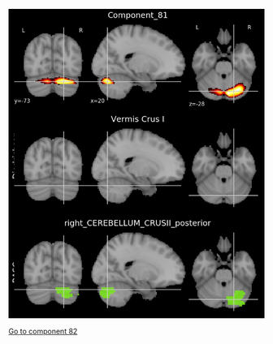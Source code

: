 ![81](preliminary/81.jpg "Component 81")

[Go to component 82](https://parietal-inria.github.io/MODL_atlas/128/82 "Component 82")
